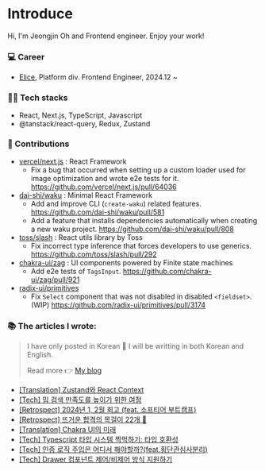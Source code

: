 # Introduce

Hi, I'm Jeongjin Oh and Frontend engineer. Enjoy your work!


### 💻 Career
- [Elice](https://elice.io/en), Platform div. Frontend Engineer, 2024.12 ~


### 🧑‍💻 Tech stacks
- React, Next.js, TypeScript, Javascript
- @tanstack/react-query, Redux, Zustand


### 🙌 Contributions
- [vercel/next.js](https://github.com/vercel/next.js/issues?q=involves:ojj1123) : React Framework
    - Fix a bug that occurred when setting up a custom loader used for image optimization and wrote e2e tests for it. https://github.com/vercel/next.js/pull/64036
- [dai-shi/waku](https://github.com/dai-shi/waku/issues?q=involves:ojj1123) : Minimal React Framework
    - Add and improve CLI (`create-waku`) related features. https://github.com/dai-shi/waku/pull/581
    - Add a feature that installs dependencies automatically when creating a new waku project. https://github.com/dai-shi/waku/pull/808
- [toss/slash](https://github.com/toss/slash/issues?q=involves:ojj1123) : React utils library by Toss
    - Fix incorrect type inference that forces developers to use generics. https://github.com/toss/slash/pull/292
- [chakra-ui/zag](https://github.com/chakra-ui/zag/pulls?q=involves:ojj1123) : UI components powered by Finite state machines
    - Add e2e tests of `TagsInput`. https://github.com/chakra-ui/zag/pull/921
- [radix-ui/primitives](https://github.com/radix-ui/primitives/pulls?q=involves:ojj1123)
    - Fix `Select` component that was not disabled in disabled `<fieldset>`. (WIP) https://github.com/radix-ui/primitives/pull/3174

### 📚 The articles I wrote:

> I have only posted in Korean 🙏
> I will be writting in both Korean and English.
>
> Read more 👉 [My blog](https://velog.io/@ojj1123)

- [[Translation] Zustand와 React Context](https://velog.io/@ojj1123/zustand-and-react-context)
- [[Tech] 밈 검색 만족도를 높이기 위한 여정](https://velog.io/@ojj1123/how-to-improve-meme-search-ux)
- [[Retrospect] 2024년 1, 2월 회고 (feat. 소프티어 부트캠프)](https://velog.io/@ojj1123/jan-and-feb-2024-review)
- [[Retrospect] 뜨거운 합격의 목걸이 22개 🏅](https://velog.io/@ojj1123/2023-retrospect)
- [[Translation] Chakra UI의 미래](https://velog.io/@ojj1123/the-future-of-chakra-ui)
- [[Tech] Typescript 타입 시스템 찍먹하기: 타입 호환성](https://velog.io/@ojj1123/about-type-compatibility)
- [[Tech] 인증 로직 주입은 어디서 해야할까?(feat.횡단관심사분리)](https://velog.io/@ojj1123/where-should-i-inject-the-authentication-logic)
- [[Tech] Drawer 컴포넌트 제어/비제어 방식 지원하기](https://velog.io/@ojj1123/how-to-design-a-drawer-component)
